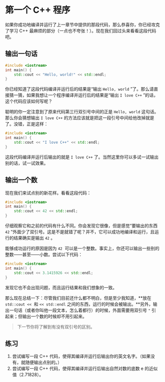 # 第一个 C++ 程序

如果你成功地编译并运行了上一章节中提供的那段代码，那么恭喜你，你已经攻克了学习 C++ 最麻烦的部分（一点也不夸张！）。现在我们回过头来看看这段代码吧。

## 输出一句话

```cpp
#include <iostream>
int main() {
    std::cout << "Hello, world!" << std::endl;
}
```
你已经知道了这段代码编译并运行后的结果是“输出 `Hello, world` ”了。那么请直接猜一猜，如果我想让一个程序编译并运行后的结果是“输出 `I love C++` ”的话，这个代码应该如何写呢？

聪明的你一定注意到了原来代码第三行双引号中间的正是 `Hello, world` 这句话。那么你会猜想输出 `I love C++` 的方法应该就是把这一段引号中间给他改掉就是了。没错，正是这样：
```cpp
#include <iostream>
int main() {
    std::cout << "I love C++" << std::endl;
}
```
这段代码编译并运行后输出的就是 `I love C++` 了。当然这里你可以多试一试输出别的话，试一试效果。

## 输出一个数

现在我们来试点别的新花样。看看这段代码：
```cpp
#include <iostream>
int main() {
    std::cout << 42 << std::endl;
}
```
仔细观察它和之前的代码有什么不同。你会发现它很像，但是感觉“要输出的东西 `42` ”外面少了双引号。这是不是就错了呢？并不，它可以成功地编译和运行，且运行的结果确实是输出 `42` 。

能够成功运行的原因是因为 `42`  可以是一个整数。事实上，你还可以输出一些别的整数——甚至——小数。尝试以下代码：
```cpp
#include <iostream>
int main() {
    std::cout << 3.1415926 << std::endl;
}
```
发现它也不会出现问题，而且运行结果和我们想象的一致。

那么现在总结一下：尽管我们目前还什么都不明白，但是至少我知道，**放在 `std::cout <<`  和 `<< std::endl` 之间的东西，运行的时候会被输出。**另外，输出一句话（或者你叫他一段文本，怎么着都行）的时候，外面需要用双引号 `"` 引起来；但输出一个数的时候却不用引起来。

> 下一节你将了解到有没有双引号的区别。

## 练习

1. 尝试编写一段 C++ 代码，使得其编译并运行后输出你的英文名字。（如果没有，就随便输出点别的。）
1. 尝试编写一段 C++ 代码，使得其编译并运行后输出自然对数的底数 e 的近似值（2.71828）。
